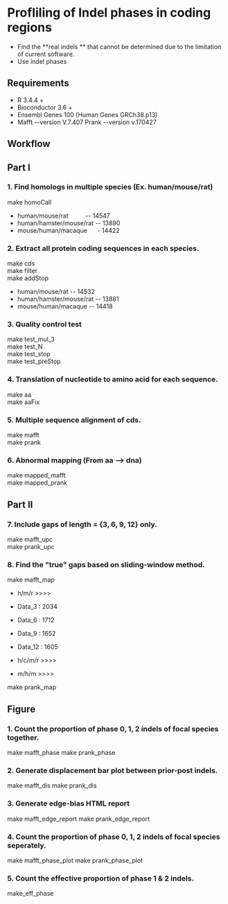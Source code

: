 # Profliling of Indel phases in coding regions
* Find the **real indels ** that cannot be determined due to the limitation of current software.  
* Use indel phases  

## Requirements
* R 3.4.4 + 
* Bioconductor 3.6 +
* Ensembl Genes 100 (Human Genes GRCh38.p13)
* Mafft --version V.7.407
  Prank --version v.170427  

## Workflow
## Part I
### 1. Find homologs in multiple species (Ex. human/mouse/rat) 
make homoCall 
* human/mouse/rat &nbsp; &nbsp; &nbsp; &nbsp; &nbsp;-- 14547
* human/hamster/mouse/rat -- 13890
* mouse/human/macaque &nbsp; &nbsp; &nbsp;- 14422

### 2. Extract all protein coding sequences in each species.
make cds  
make filter  
make addStop  
* human/mouse/rat         -- 14532  
* human/hamster/mouse/rat -- 13881
* mouse/human/macaque     -- 14418

### 3. Quality control test
make test_mul_3  
make test_N  
make test_stop  
make test_preStop  

### 4. Translation of nucleotide to amino acid for each sequence.
make aa  
make aaFix  

### 5. Multiple sequence alignment of cds.
make mafft  
make prank  

### 6. Abnormal mapping (From aa --> dna)
make mapped_mafft  
make mapped_prank  

## Part II
### 7. Include gaps of length = {3, 6, 9, 12} only.
make mafft_upc   
make prank_upc  

### 8. Find the "true" gaps based on sliding-window method. 
make mafft_map  
* h/m/r >>>>
* Data_3   : 2034
* Data_6   : 1712 
* Data_9   : 1652
* Data_12  : 1605

* h/c/m/r >>>>

* m/h/m   >>>>

make prank_map




## Figure
### 1. Count the proportion of phase 0, 1, 2 indels of focal species together.
make mafft_phase
make prank_phase

### 2. Generate displacement bar plot between prior-post indels.
make mafft_dis
make prank_dis

### 3. Generate edge-bias HTML report
make mafft_edge_report
make prank_edge_report

### 4. Count the proportion of phase 0, 1, 2 indels of focal species seperately.
make mafft_phase_plot
make prank_phase_plot

### 5. Count the effective proportion of phase 1 & 2 indels.
make_eff_phase
